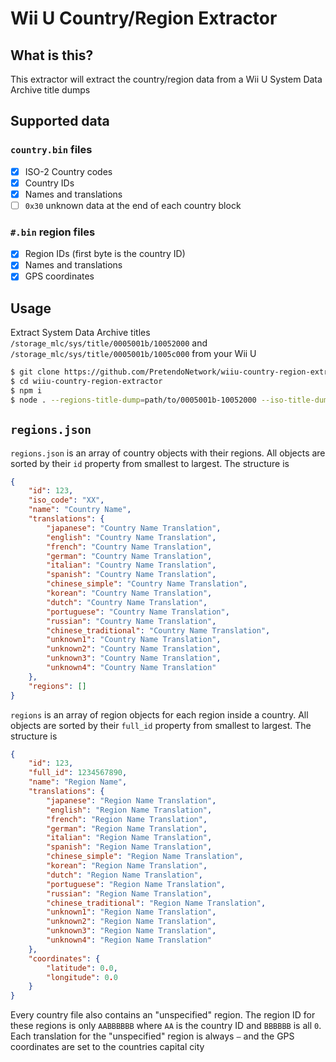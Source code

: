 # Wii U Country/Region Extractor

## What is this?
This extractor will extract the country/region data from a Wii U System Data Archive title dumps

## Supported data

### `country.bin` files
- [x] ISO-2 Country codes
- [x] Country IDs
- [x] Names and translations
- [ ] `0x30` unknown data at the end of each country block

### `#.bin` region files
- [x] Region IDs (first byte is the country ID)
- [x] Names and translations
- [x] GPS coordinates

## Usage
Extract System Data Archive titles `/storage_mlc/sys/title/0005001b/10052000` and `/storage_mlc/sys/title/0005001b/1005c000` from your Wii U

```bash
$ git clone https://github.com/PretendoNetwork/wiiu-country-region-extractor
$ cd wiiu-country-region-extractor
$ npm i
$ node . --regions-title-dump=path/to/0005001b-10052000 --iso-title-dump=path/to/0005001b-1005c000 --out=path/to/wherever
```

## `regions.json`
`regions.json` is an array of country objects with their regions. All objects are sorted by their `id` property from smallest to largest. The structure is

```json
{
	"id": 123,
	"iso_code": "XX",
	"name": "Country Name",
	"translations": {
		"japanese": "Country Name Translation",
		"english": "Country Name Translation",
		"french": "Country Name Translation",
		"german": "Country Name Translation",
		"italian": "Country Name Translation",
		"spanish": "Country Name Translation",
		"chinese_simple": "Country Name Translation",
		"korean": "Country Name Translation",
		"dutch": "Country Name Translation",
		"portuguese": "Country Name Translation",
		"russian": "Country Name Translation",
		"chinese_traditional": "Country Name Translation",
		"unknown1": "Country Name Translation",
		"unknown2": "Country Name Translation",
		"unknown3": "Country Name Translation",
		"unknown4": "Country Name Translation"
	},
	"regions": []
}
```

`regions` is an array of region objects for each region inside a country. All objects are sorted by their `full_id` property from smallest to largest. The structure is

```json
{
	"id": 123,
	"full_id": 1234567890,
	"name": "Region Name",
	"translations": {
		"japanese": "Region Name Translation",
		"english": "Region Name Translation",
		"french": "Region Name Translation",
		"german": "Region Name Translation",
		"italian": "Region Name Translation",
		"spanish": "Region Name Translation",
		"chinese_simple": "Region Name Translation",
		"korean": "Region Name Translation",
		"dutch": "Region Name Translation",
		"portuguese": "Region Name Translation",
		"russian": "Region Name Translation",
		"chinese_traditional": "Region Name Translation",
		"unknown1": "Region Name Translation",
		"unknown2": "Region Name Translation",
		"unknown3": "Region Name Translation",
		"unknown4": "Region Name Translation"
	},
	"coordinates": {
		"latitude": 0.0,
		"longitude": 0.0
	}
}
```

Every country file also contains an "unspecified" region. The region ID for these regions is only `AABBBBBB` where `AA` is the country ID and `BBBBBB` is all `0`. Each translation for the "unspecified" region is always `—` and the GPS coordinates are set to the countries capital city